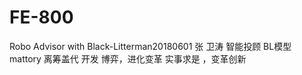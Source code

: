 # FE-800
Robo Advisor with Black-Litterman20180601
张 卫涛     智能投顾   BL模型
mattory   离筹盖代
开发 博弈，进化变革
实事求是 ，变革创新
